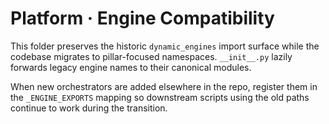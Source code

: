 # Platform · Engine Compatibility

This folder preserves the historic `dynamic_engines` import surface while the
codebase migrates to pillar-focused namespaces. `__init__.py` lazily forwards
legacy engine names to their canonical modules.

When new orchestrators are added elsewhere in the repo, register them in the
`_ENGINE_EXPORTS` mapping so downstream scripts using the old paths continue to
work during the transition.
